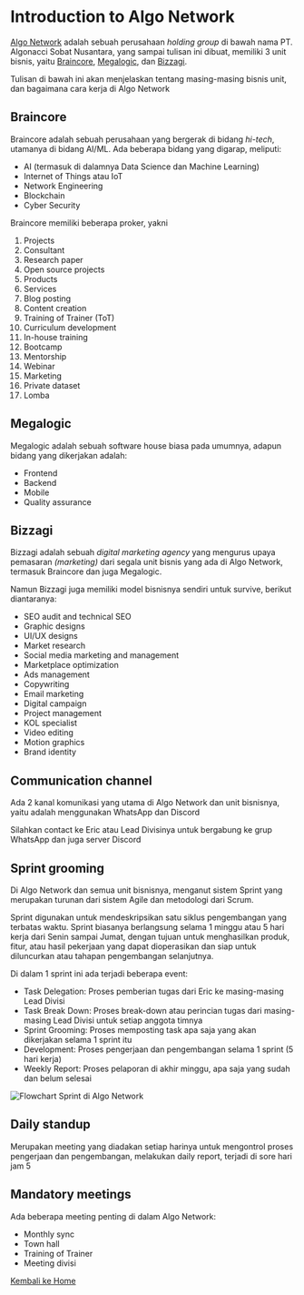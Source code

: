 # Introduction to Algo Network

[Algo Network](https://algonetwork.ic) adalah sebuah perusahaan <i>holding group</i> di bawah nama PT. Algonacci Sobat Nusantara, yang sampai tulisan ini dibuat, memiliki 3 unit bisnis, yaitu [Braincore](https://braincore.id), [Megalogic](https://megalogic.id), dan [Bizzagi](https://bizzagi.com).

Tulisan di bawah ini akan menjelaskan tentang masing-masing bisnis unit, dan bagaimana cara kerja di Algo Network

## Braincore

Braincore adalah sebuah perusahaan yang bergerak di bidang <i>hi-tech</i>, utamanya di bidang AI/ML. Ada beberapa bidang yang digarap, meliputi:

- AI (termasuk di dalamnya Data Science dan Machine Learning)
- Internet of Things atau IoT
- Network Engineering
- Blockchain
- Cyber Security

Braincore memiliki beberapa proker, yakni

1. Projects
2. Consultant
3. Research paper
4. Open source projects
5. Products
6. Services
7. Blog posting
8. Content creation
9. Training of Trainer (ToT)
10. Curriculum development
11. In-house training
12. Bootcamp
13. Mentorship
14. Webinar
15. Marketing
16. Private dataset
17. Lomba

## Megalogic

Megalogic adalah sebuah software house biasa pada umumnya, adapun bidang yang dikerjakan adalah:

- Frontend
- Backend
- Mobile
- Quality assurance

## Bizzagi

Bizzagi adalah sebuah <i>digital marketing agency</i> yang mengurus upaya pemasaran <i>(marketing)</i> dari segala unit bisnis yang ada di Algo Network, termasuk Braincore dan juga Megalogic.

Namun Bizzagi juga memiliki model bisnisnya sendiri untuk survive, berikut diantaranya:

- SEO audit and technical SEO
- Graphic designs
- UI/UX designs
- Market research
- Social media marketing and management
- Marketplace optimization
- Ads management
- Copywriting
- Email marketing
- Digital campaign
- Project management
- KOL specialist
- Video editing
- Motion graphics
- Brand identity

## Communication channel

Ada 2 kanal komunikasi yang utama di Algo Network dan unit bisnisnya, yaitu adalah menggunakan WhatsApp dan Discord

Silahkan contact ke Eric atau Lead Divisinya untuk bergabung ke grup WhatsApp dan juga server Discord

## Sprint grooming

Di Algo Network dan semua unit bisnisnya, menganut sistem Sprint yang merupakan turunan dari sistem Agile dan metodologi dari Scrum.

Sprint digunakan untuk mendeskripsikan satu siklus pengembangan yang terbatas waktu. Sprint biasanya berlangsung selama 1 minggu atau 5 hari kerja dari Senin sampai Jumat, dengan tujuan untuk menghasilkan produk, fitur, atau hasil pekerjaan yang dapat dioperasikan dan siap untuk diluncurkan atau tahapan pengembangan selanjutnya.

Di dalam 1 sprint ini ada terjadi beberapa event:

- Task Delegation: Proses pemberian tugas dari Eric ke masing-masing Lead Divisi
- Task Break Down: Proses break-down atau perincian tugas dari masing-masing Lead Divisi untuk setiap anggota timnya
- Sprint Grooming: Proses memposting task apa saja yang akan dikerjakan selama 1 sprint itu
- Development: Proses pengerjaan dan pengembangan selama 1 sprint (5 hari kerja)
- Weekly Report: Proses pelaporan di akhir minggu, apa saja yang sudah dan belum selesai

![Flowchart Sprint di Algo Network](https://imgr.whimsical.com/thumbnails/3J5BC9vomAxbanwU3bMChg/JjoBX1G5qrVEvLZu2s2zSg)

## Daily standup

Merupakan meeting yang diadakan setiap harinya untuk mengontrol proses pengerjaan dan pengembangan, melakukan daily report, terjadi di sore hari jam 5

## Mandatory meetings

Ada beberapa meeting penting di dalam Algo Network:

- Monthly sync
- Town hall
- Training of Trainer
- Meeting divisi

[Kembali ke Home](../index.md)
